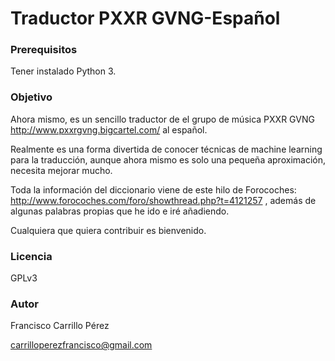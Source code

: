 # Traductor PXXR GVNG-Español

### Prerequisitos

Tener instalado Python 3.

### Objetivo

Ahora mismo, es un sencillo traductor de el grupo de música PXXR GVNG http://www.pxxrgvng.bigcartel.com/ al español.

Realmente es una forma divertida de conocer técnicas de machine learning para la traducción, aunque ahora mismo es solo una pequeña aproximación, necesita mejorar mucho.

Toda la información del diccionario viene de este hilo de Forocoches: http://www.forocoches.com/foro/showthread.php?t=4121257 , además de algunas palabras propias que he ido e iré añadiendo.

Cualquiera que quiera contribuir es bienvenido.

### Licencia

GPLv3

### Autor

Francisco Carrillo Pérez

carrilloperezfrancisco@gmail.com
